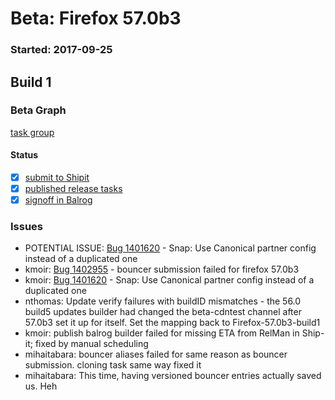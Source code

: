 # Beta: Firefox 57.0b3

### Started: 2017-09-25

## Build 1

### Beta Graph
[task group](https://tools.taskcluster.net/push-inspector/#/V4brUEQYSZGI7Ei9tf5_jg)


#### Status
- [x] [submit to Shipit](https://wiki.mozilla.org/Release:Release_Automation_on_Mercurial:Starting_a_Release#Submit_to_Ship_It)
- [x] [published release tasks](../how-tos/relpro.md#4-publish-release)
- [x] [signoff in Balrog](../how-tos/relpro.md#3-signoffs)

### Issues
- POTENTIAL ISSUE: [Bug 1401620](https://bugzil.la/1401620) - Snap: Use Canonical partner config instead of a duplicated one
- kmoir: [Bug 1402955](https://bugzil.la/1402955) - bouncer submission failed for firefox 57.0b3
- kmoir: [Bug 1401620](https://bugzil.la/1401620) - Snap: Use Canonical partner config instead of a duplicated one
- nthomas: Update verify failures with buildID mismatches - the 56.0 build5 updates builder had changed the beta-cdntest channel after 57.0b3 set it up for itself. Set the mapping back to Firefox-57.0b3-build1
- kmoir: publish balrog builder failed for missing ETA from RelMan in Ship-it; fixed by manual scheduling
- mihaitabara: bouncer aliases failed for same reason as bouncer submission. cloning task same way fixed it
- mihaitabara: This time, having versioned bouncer entries actually saved us. Heh
